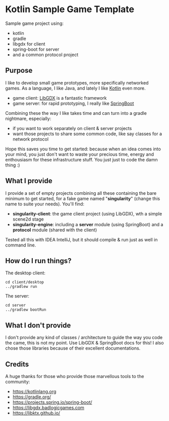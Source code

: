 # Kotlin Sample Game Template
Sample game project using:
* kotlin
* gradle
* libgdx for client
* spring-boot for server
* and a common protocol project

## Purpose
I like to develop small game prototypes, more specifically networked games. As a language, I like Java, and lately I like [Kotlin](https://kotlinlang.org) even more.
* game client: [LibGDX](https://libgdx.badlogicgames.com) is a fantastic framework
* game server: for rapid prototyping, I really like [SpringBoot](https://projects.spring.io/spring-boot)

Combining these the way I like takes time and can turn into a gradle nightmare, especially:
* if you want to work separately on client & server projects
* want those projects to share some common code, like say classes for a network protocol

Hope this saves you time to get started: because when an idea comes into your mind, you just don't want to waste your precious time, energy and enthousiasm for these infrastructure stuff. You just just to code the damn thing :)

## What I provide

I provide a set of empty projects combining all these containing the bare minimum to get started, for a fake game named "**singularity**" (change this name to suite your needs). You'll find:
* **singularity-client**: the game client project (using LibGDX), wth a simple scene2d stage
* **singularity-engine**: including a **server** module (using SpringBoot) and a **protocol** module (shared with the client)

Tested all this with IDEA IntelliJ, but it should compile & run just as well in command line.

## How do I run things?

The desktop client:
```shell
cd client/desktop
../gradlew run
```

The server:
```shell
cd server
../gradlew bootRun
```

## What I don't provide

I don't provide any kind of classes / architecture to guide the way you code the came, this is not my point. Use LibGDX & SpringBoot docs for this! I also chose those libraries because of their excellent documentations.

## Credits

A huge thanks for those who provide those marvellous tools to the community:
* https://kotlinlang.org
* https://gradle.org/
* https://projects.spring.io/spring-boot/
* https://libgdx.badlogicgames.com
* https://libktx.github.io/
